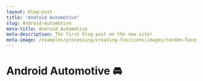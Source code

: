 ```yaml
---
layout: blog-post
title: "Android Automotive"
slug: Android-Automotive
meta-title: Android Automotive
meta-description: The first blog post on the new site!
meta-image: /examples/processing/creating-functions/images/random-faces-2.png
---
```


# Android Automotive :oncoming_automobile: